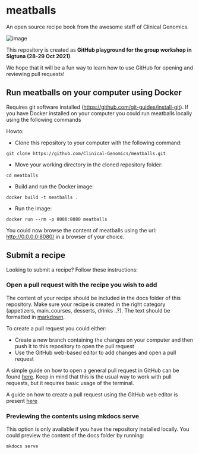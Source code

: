 # meatballs
An open source recipe book from the awesome staff of Clinical Genomics.

![image](https://user-images.githubusercontent.com/28093618/138847375-22f22ebf-c15a-425f-8657-29cb8e2e337b.png)


This repository is created as **GitHub playground for the group workshop in Sigtuna (28-29 Oct 2021)**.

We hope that it will be a fun way to learn how to use GitHub for opening and reviewing pull requests!

## Run meatballs on your computer using Docker
Requires git software installed (https://github.com/git-guides/install-git).
If you have Docker installed on your computer you could run meatballs locally using the following commands 

Howto:
- Clone this repository to your computer with the following command:
```
git clone https://github.com/Clinical-Genomics/meatballs.git
```

- Move your working directory in the cloned repository folder:
```
cd meatballs
```

- Build and run the Docker image:
```
docker build -t meatballs .
```

- Run the image:
```
docker run --rm -p 8080:8080 meatballs
```

You could now browse the content of meatballs using the url: http://0.0.0.0:8080/ in a browser of your choice.


## Submit a recipe

Looking to submit a recipe? Follow these instructions:

### Open a pull request with the recipe you wish to add

The content of your recipe should be included in the docs folder of this repository. Make sure your recipe is created in the right category (appetizers, main_courses, desserts, drinks ..?). The text should be formatted in [markdown](https://www.markdownguide.org/basic-syntax/).

To create a pull request you could either:
- Create a new branch containing the changes on your computer and then push it to this repository to open the pull request 
- Use the GitHub web-based editor to add changes and open a pull request

A simple guide on how to open a general pull request in GitHub can be found [here](https://opensource.com/article/19/7/create-pull-request-github). Keep in mind that this is the usual way to work with pull requests, but it requires basic usage of the terminal.

A guide on how to create a pull request using the GitHub web editor is present [here](https://docs.github.com/en/codespaces/the-githubdev-web-based-editor)

### Previewing the contents using mkdocs serve

This option is only available if you have the repository installed locally. You could preview the content of the docs folder by running: 
```
mkdocs serve
```
